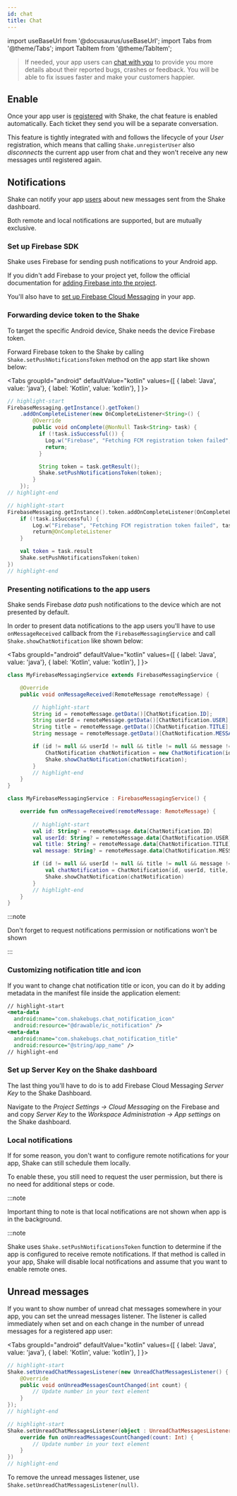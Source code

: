 ```yaml
---
id: chat
title: Chat
---
```

import useBaseUrl from '@docusaurus/useBaseUrl';
import Tabs from '@theme/Tabs';
import TabItem from '@theme/TabItem';

>If needed, your app users can [chat with you](/android/shake-ui/chat-screen) to provide you more details 
about their reported bugs, crashes or feedback. You will be able to fix issues faster and make your customers happier.

## Enable

Once your app user is [registered](/android/users/register-user) with Shake, the chat feature is enabled automatically.
Each ticket they send you will be a separate conversation.

This feature is tightly integrated with and follows the lifecycle of your _User_ registration, 
which means that calling `Shake.unregisterUser` also _disconnects_ the current app user from chat 
and they won't receive any new messages until registered again.

## Notifications

Shake can notify your app [users](/android/users/register-user) about new messages sent from the Shake dashboard.

Both remote and local notifications are supported, but are mutually exclusive.

### Set up Firebase SDK

Shake uses Firebase for sending push notifications to your Android app.

If you didn't add Firebase to your project yet, follow the official documentation for [adding Firebase into the project](https://firebase.google.com/docs/android/setup).

You'll also have to [set up Firebase Cloud Messaging](https://firebase.google.com/docs/cloud-messaging/android/client) in your app.

### Forwarding device token to the Shake

To target the specific Android device, Shake needs the device Firebase token.

Forward Firebase token to the Shake by calling `Shake.setPushNotificationsToken` method on the app start like shown below:


<Tabs
groupId="android"
defaultValue="kotlin"
values={[
{ label: 'Java', value: 'java'},
{ label: 'Kotlin', value: 'kotlin'},
]
}>

<TabItem value="java">

```java title="App.java"
// highlight-start
FirebaseMessaging.getInstance().getToken()
    .addOnCompleteListener(new OnCompleteListener<String>() {
        @Override
        public void onComplete(@NonNull Task<String> task) {
          if (!task.isSuccessful()) {
            Log.w("Firebase", "Fetching FCM registration token failed", task.getException());
            return;
          }

          String token = task.getResult();
          Shake.setPushNotificationsToken(token);
        }
    });
// highlight-end
```

</TabItem>

<TabItem value="kotlin">

```kotlin title="App.kt"
// highlight-start
FirebaseMessaging.getInstance().token.addOnCompleteListener(OnCompleteListener { task ->
    if (!task.isSuccessful) {
        Log.w("Firebase", "Fetching FCM registration token failed", task.exception)
        return@OnCompleteListener
    }

    val token = task.result
    Shake.setPushNotificationsToken(token)
})
// highlight-end
```

</TabItem>
</Tabs>

### Presenting notifications to the app users

Shake sends Firebase *data* push notifications to the device which are not presented by default.

In order to present data notifications to the app users you'll have to use `onMessageReceived` callback from the `FirebaseMessagingService`
and call `Shake.showChatNotification` like shown below:

<Tabs
groupId="android"
defaultValue="kotlin"
values={[
{ label: 'Java', value: 'java'},
{ label: 'Kotlin', value: 'kotlin'},
]
}>

<TabItem value="java">

```java title="MyFirebaseMessagingService.java"
class MyFirebaseMessagingService extends FirebaseMessagingService {

    @Override
    public void onMessageReceived(RemoteMessage remoteMessage) {

        // highlight-start
        String id = remoteMessage.getData()[ChatNotification.ID];
        String userId = remoteMessage.getData()[ChatNotification.USER];
        String title = remoteMessage.getData()[ChatNotification.TITLE];
        String message = remoteMessage.getData()[ChatNotification.MESSAGE];

        if (id != null && userId != null && title != null && message != null) {
            ChatNotification chatNotification = new ChatNotification(id, userId, title, message);
            Shake.showChatNotification(chatNotification);
        }
        // highlight-end
    }
}
```

</TabItem>

<TabItem value="kotlin">

```kotlin title="MyFirebaseMessagingService.kt"
class MyFirebaseMessagingService : FirebaseMessagingService() {

    override fun onMessageReceived(remoteMessage: RemoteMessage) {
    
        // highlight-start
        val id: String? = remoteMessage.data[ChatNotification.ID]
        val userId: String? = remoteMessage.data[ChatNotification.USER]
        val title: String? = remoteMessage.data[ChatNotification.TITLE]
        val message: String? = remoteMessage.data[ChatNotification.MESSAGE]

        if (id != null && userId != null && title != null && message != null) {
            val chatNotification = ChatNotification(id, userId, title, message)
            Shake.showChatNotification(chatNotification)
        }
        // highlight-end
    }
}
```

</TabItem>
</Tabs>

:::note

Don't forget to request notifications permission or notifications won't be shown

:::

### Customizing notification title and icon

If you want to change chat notification title or icon, you can do it by adding
metadata in the manifest file inside the application element:

```xml title="AndroidManifest.xml"
// highlight-start
<meta-data
  android:name="com.shakebugs.chat_notification_icon"
  android:resource="@drawable/ic_notification" />
<meta-data
  android:name="com.shakebugs.chat_notification_title"
  android:resource="@string/app_name" />
// highlight-end
```

### Set up Server Key on the Shake dashboard

The last thing you'll have to do is to add Firebase Cloud Messaging *Server Key* to the Shake Dashboard.

Navigate to the *Project Settings → Cloud Messaging* on the Firebase and and copy *Server Key* to the *Workspace Administration → App settings* on the Shake dashboard.


### Local notifications

If for some reason, you don't want to configure remote notifications for your app, Shake can still schedule
them locally. 

To enable these, you still need to request the user permission, but there is no need for additional steps or code.

:::note

Important thing to note is that local notifications are not shown when app is in the background.

:::note

Shake uses `Shake.setPushNotificationsToken` function to determine if the app is configured to receive remote notifications.
If that method is called in your app, Shake will disable local notifications and assume that you want to enable remote ones.

## Unread messages

If you want to show number of unread chat messages somewhere in your app, you can set the unread messages listener.
The listener is called immediately when set and on each change in the number of unread messages for a registered app user:

<Tabs
  groupId="android"
  defaultValue="kotlin"
  values={[
    { label: 'Java', value: 'java'},
    { label: 'Kotlin', value: 'kotlin'},
  ]
}>

<TabItem value="java">

```java title="MainActivity.java"
// highlight-start
Shake.setUnreadChatMessagesListener(new UnreadChatMessagesListener() {
    @Override
    public void onUnreadMessagesCountChanged(int count) {
        // Update number in your text element
    }
});
// highlight-end
```

</TabItem>

<TabItem value="kotlin">

```kotlin title="MainActivity.kt"
// highlight-start
Shake.setUnreadChatMessagesListener(object : UnreadChatMessagesListener {
    override fun onUnreadMessagesCountChanged(count: Int) {
        // Update number in your text element
    }
})
// highlight-end
```

</TabItem>
</Tabs>

To remove the unread messages listener, use `Shake.setUnreadChatMessagesListener(null)`.
